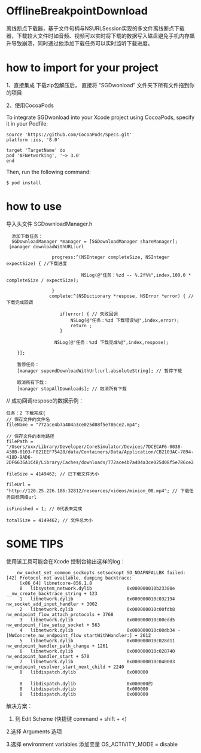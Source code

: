 # OfflineBreakpointDownload 
离线断点下载器，基于文件句柄与NSURLSession实现的多文件离线断点下载器，下载较大文件时如音频、视频可以实时将下载的数据写入磁盘避免手机内存飙升导致崩溃，同时通过他添加下载任务可以实时监听下载进度。

# how to import for your project

  1、直接集成 下载zip包解压后， 直接将 “SGDwonload” 文件夹下所有文件拖到你的项目
  
  2、使用CocoaPods
  
 To integrate SGDwonload into your Xcode project using CocoaPods, specify it in your Podfile:

	source 'https://github.com/CocoaPods/Specs.git'
	platform :ios, '8.0'
	
	target 'TargetName' do
	pod 'AFNetworking', '~> 3.0'
	end
Then, run the following command:

	$ pod install


# how to use

导入头文件 SGDownloadManager.h
    
	  添加下载任务：
	  SGDownloadManager *manager = [SGDownloadManager shareManager];
     [manager downloadWithURL:url
    
                     progress:^(NSInteger completeSize, NSInteger expectSize) { //下载进度
            
                                NSLog(@"任务：%zd -- %.2f%%",index,100.0 * completeSize / expectSize);
            
                     }
                    complete:^(NSDictionary *respose, NSError *error) { // 下载完成回调
      
                        if(error) { // 失败回调
                            NSLog(@"任务：%zd 下载错误%@",index,error);
                            return ;
                 		}
                    
                      NSLog(@"任务：%zd 下载完成%@",index,respose);

        }];
        
        暂停任务：
        [manager supendDownloadWithUrl:url.absoluteString]; // 暂停下载
        
        取消所有下载：
        [manager stopAllDownloads]; // 取消所有下载
        
  // 成功回调respose的数据示例：
    		
    任务：2 下载完成{
    // 保存文件的文件名
    fileName = "772ace4b7a404a3ce025d08f5e786ce2.mp4"; 
    
    // 保存文件的本地路径
    filePath = "/Users/xxx/Library/Developer/CoreSimulator/Devices/7DCECAF6-0038-430B-8103-F021EEF75428/data/Containers/Data/Application/CB2103AC-7894-418D-9AD6-2DF6636A1C4B/Library/Caches/downloads/772ace4b7a404a3ce025d08f5e786ce2.mp4";
   
    fileSize = 4149462; // 已下载文件大小
   
    fileUrl = "http://120.25.226.186:32812/resources/videos/minion_08.mp4"; // 下载任务目标网络url
   
    isFinished = 1; // 0代表未完成
   
    totalSize = 4149462; // 文件总大小

# SOME TIPS

使用该工具可能会在Xcode 控制台输出这样的log：
				
		nw_socket_set_common_sockopts setsockopt SO_NOAPNFALLBK failed: [42] Protocol not available, dumping backtrace:
		 [x86_64] libnetcore-856.1.8
		 0   libsystem_network.dylib             0x000000010b23380e __nw_create_backtrace_string + 123
		 1   libnetwork.dylib                    0x000000010c032194 nw_socket_add_input_handler + 3002
		 2   libnetwork.dylib                    0x000000010c00fdb8 nw_endpoint_flow_attach_protocols + 3768
		 3   libnetwork.dylib                    0x000000010c00edd5 nw_endpoint_flow_setup_socket + 563
		 4   libnetwork.dylib                    0x000000010c00db34 -[NWConcrete_nw_endpoint_flow startWithHandler:] + 2612
		 5   libnetwork.dylib                    0x000000010c028d11 nw_endpoint_handler_path_change + 1261
		 6   libnetwork.dylib                    0x000000010c028740 nw_endpoint_handler_start + 570
		 7   libnetwork.dylib                    0x000000010c040003 nw_endpoint_resolver_start_next_child + 2240
		 8   libdispatch.dylib                   0x000000
		
		 8   libdispatch.dylib                   0x000000的
		 8   libdispatch.dylib                   0x000000
		 8   libdispatch.dylib                   0x000000
 
 解决方案：
 1. 到 Edit Scheme (快捷键 command + shift + <)
 
 2.选择 Arguments 选项
 
 3.选择 environment variables 添加变量 OS_ACTIVITY_MODE = disable

 


